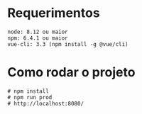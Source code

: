 # Requerimentos
```
node: 8.12 ou maior
npm: 6.4.1 ou maior
vue-cli: 3.3 (npm install -g @vue/cli)
```
# Como rodar o projeto
```
# npm install
# npm run prod
# http://localhost:8080/
```
